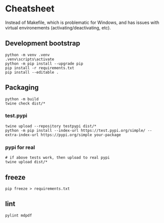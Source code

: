 # Cheatsheet 

Instead of Makefile, which is problematic for Windows, and has issues with virtual environements (activating/deactivating, etc).

## Development bootstrap
	python -m venv .venv
	.venv\scripts\activate
	python -m pip install --upgrade pip
	pip install -r requirements.txt
	pip install --editable .


## Packaging 
	python -m build
	twine check dist/* 

### test.pypi
	twine upload --repository testpypi dist/*
	python -m pip install --index-url https://test.pypi.org/simple/ --extra-index-url https://pypi.org/simple your-package

### pypi for real
	# if above tests work, then upload to real pypi
	twine upload dist/*
	
## freeze

    pip freeze > requirements.txt

## lint
	pylint mdpdf

